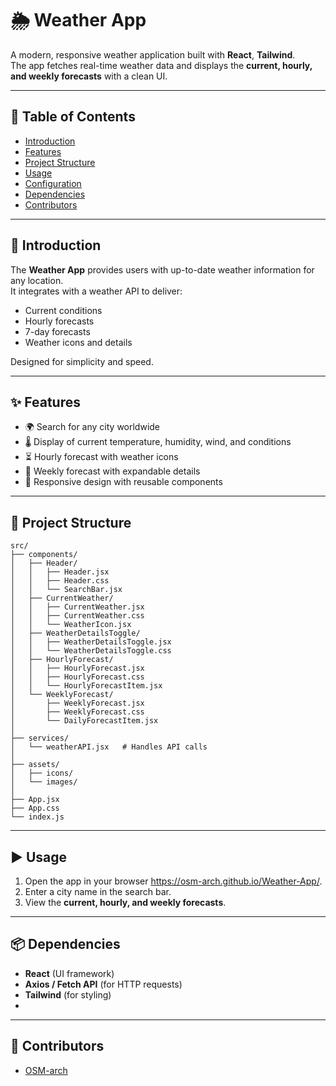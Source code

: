 # 🌦️ Weather App

A modern, responsive weather application built with **React**, **Tailwind**.  
The app fetches real-time weather data and displays the **current, hourly, and weekly forecasts** with a clean UI.  

---

## 📑 Table of Contents
- [Introduction](#-introduction)  
- [Features](#-features)  
- [Project Structure](#-project-structure)   
- [Usage](#-usage)  
- [Configuration](#-configuration)  
- [Dependencies](#-dependencies)  
- [Contributors](#-contributors)   

---

## 🚀 Introduction
The **Weather App** provides users with up-to-date weather information for any location.  
It integrates with a weather API to deliver:  
- Current conditions  
- Hourly forecasts  
- 7-day forecasts  
- Weather icons and details  

Designed for simplicity and speed.

---

## ✨ Features
- 🌍 Search for any city worldwide  
- 🌡️ Display of current temperature, humidity, wind, and conditions  
- ⏳ Hourly forecast with weather icons  
- 📅 Weekly forecast with expandable details  
- 🎨 Responsive design with reusable components  

---

## 📂 Project Structure
```
src/
├── components/
│   ├── Header/
│   │   ├── Header.jsx
│   │   ├── Header.css
│   │   └── SearchBar.jsx
│   ├── CurrentWeather/
│   │   ├── CurrentWeather.jsx
│   │   ├── CurrentWeather.css
│   │   └── WeatherIcon.jsx
│   ├── WeatherDetailsToggle/
│   │   ├── WeatherDetailsToggle.jsx
│   │   └── WeatherDetailsToggle.css
│   ├── HourlyForecast/
│   │   ├── HourlyForecast.jsx
│   │   ├── HourlyForecast.css
│   │   └── HourlyForecastItem.jsx
│   └── WeeklyForecast/
│       ├── WeeklyForecast.jsx
│       ├── WeeklyForecast.css
│       └── DailyForecastItem.jsx
│
├── services/
│   └── weatherAPI.jsx   # Handles API calls
│
├── assets/
│   ├── icons/
│   └── images/
│
├── App.jsx
├── App.css
└── index.js
```
---

## ▶️ Usage
1. Open the app in your browser https://osm-arch.github.io/Weather-App/.  
2. Enter a city name in the search bar.  
3. View the **current, hourly, and weekly forecasts**.  

---

## 📦 Dependencies
- **React** (UI framework)  
- **Axios / Fetch API** (for HTTP requests)  
- **Tailwind** (for styling)
- 
---

## 👥 Contributors
- [OSM-arch](https://github.com/OSM-arch)  
